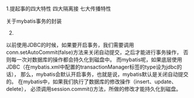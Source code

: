 1.提起事的四大特性 四大隔离接 七大传播特性

关于mybatis事务的封装

2.
以前使用JDBC的时候，如果要开启事务，我们需要调用conn.setAutoCommit(false)方法来关闭自动提交，之后才能进行事务操作，
否则每一次对数据库的操作都会持久化到磁盘中。
而mybatis呢，如果底层使用JDBC（在mybatis.xml中配置的transactionManager标签的type设为jdbc的话），
那么，mybatis会默认开启事务，也就是说，mybatis默认是关闭自动提交的。
在mybatis中，如果我们执行了数据库的修改操作（insert、update、delete），
必须调用session.commit()方法，所做的修改才能持久化到磁盘。